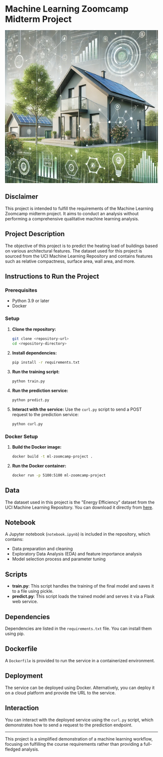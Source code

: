 # Machine Learning Zoomcamp Midterm Project

<img src="assets/project_image.png" alt="Project Image" width="800">

## Disclaimer

This project is intended to fulfill the requirements of the Machine Learning Zoomcamp midterm project. It aims to conduct an analysis without performing a comprehensive qualitative machine learning analysis.

## Project Description

The objective of this project is to predict the heating load of buildings based on various architectural features. The dataset used for this project is sourced from the UCI Machine Learning Repository and contains features such as relative compactness, surface area, wall area, and more.

## Instructions to Run the Project

### Prerequisites

- Python 3.9 or later
- Docker

### Setup

1. **Clone the repository:**

   ```bash
   git clone <repository-url>
   cd <repository-directory>
   ```

2. **Install dependencies:**

   ```bash
   pip install -r requirements.txt
   ```

3. **Run the training script:**

   ```bash
   python train.py
   ```

4. **Run the prediction service:**

   ```bash
   python predict.py
   ```

5. **Interact with the service:**
   Use the `curl.py` script to send a POST request to the prediction service:
   ```bash
   python curl.py
   ```

### Docker Setup

1. **Build the Docker image:**

   ```bash
   docker build -t ml-zoomcamp-project .
   ```

2. **Run the Docker container:**
   ```bash
   docker run -p 5100:5100 ml-zoomcamp-project
   ```

## Data

The dataset used in this project is the "Energy Efficiency" dataset from the UCI Machine Learning Repository. You can download it directly from [here](https://archive.ics.uci.edu/ml/machine-learning-databases/00242/ENB2012_data.xlsx).

## Notebook

A Jupyter notebook (`notebook.ipynb`) is included in the repository, which contains:

- Data preparation and cleaning
- Exploratory Data Analysis (EDA) and feature importance analysis
- Model selection process and parameter tuning

## Scripts

- **train.py**: This script handles the training of the final model and saves it to a file using pickle.
- **predict.py**: This script loads the trained model and serves it via a Flask web service.

## Dependencies

Dependencies are listed in the `requirements.txt` file. You can install them using pip.

## Dockerfile

A `Dockerfile` is provided to run the service in a containerized environment.

## Deployment

The service can be deployed using Docker. Alternatively, you can deploy it on a cloud platform and provide the URL to the service.

## Interaction

You can interact with the deployed service using the `curl.py` script, which demonstrates how to send a request to the prediction endpoint.

---

This project is a simplified demonstration of a machine learning workflow, focusing on fulfilling the course requirements rather than providing a full-fledged analysis.
